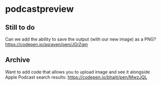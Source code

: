 # podcastpreview

## Still to do

Can we add the ability to save the output (with our new image) as a PNG?
https://codepen.io/asraven/pen/JGrZgm

## Archive
Want to add code that allows you to upload image and see it alongside Apple Podcast search results:
https://codepen.io/bhajti/pen/MwzJQL
